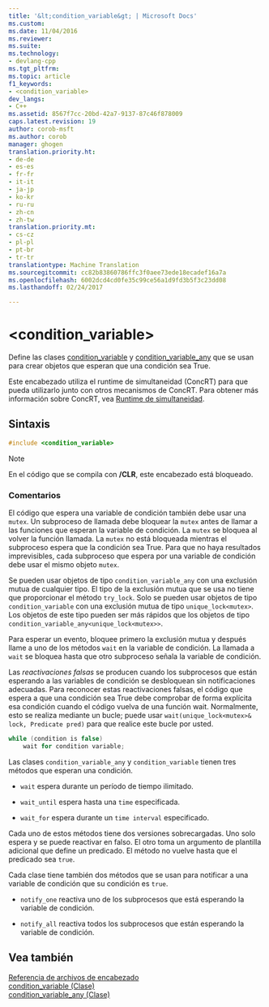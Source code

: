 ```yaml
---
title: '&lt;condition_variable&gt; | Microsoft Docs'
ms.custom: 
ms.date: 11/04/2016
ms.reviewer: 
ms.suite: 
ms.technology:
- devlang-cpp
ms.tgt_pltfrm: 
ms.topic: article
f1_keywords:
- <condition_variable>
dev_langs:
- C++
ms.assetid: 8567f7cc-20bd-42a7-9137-87c46f878009
caps.latest.revision: 19
author: corob-msft
ms.author: corob
manager: ghogen
translation.priority.ht:
- de-de
- es-es
- fr-fr
- it-it
- ja-jp
- ko-kr
- ru-ru
- zh-cn
- zh-tw
translation.priority.mt:
- cs-cz
- pl-pl
- pt-br
- tr-tr
translationtype: Machine Translation
ms.sourcegitcommit: cc82b83860786ffc3f0aee73ede18ecadef16a7a
ms.openlocfilehash: 6002dcd4cd0fe35c99ce56a1d9fd3b5f3c23dd08
ms.lasthandoff: 02/24/2017

---
```

# <a name="ltconditionvariablegt"></a>&lt;condition_variable&gt;
Define las clases [condition_variable](../standard-library/condition-variable-class.md) y [condition_variable_any](../standard-library/condition-variable-any-class.md) que se usan para crear objetos que esperan que una condición sea True.  
  
 Este encabezado utiliza el runtime de simultaneidad (ConcRT) para que pueda utilizarlo junto con otros mecanismos de ConcRT. Para obtener más información sobre ConcRT, vea [Runtime de simultaneidad](../parallel/concrt/concurrency-runtime.md).  
  
## <a name="syntax"></a>Sintaxis  
  
```cpp  
#include <condition_variable>  
```  
  
> [!NOTE]
>  En el código que se compila con **/CLR**, este encabezado está bloqueado.  
  
### <a name="remarks"></a>Comentarios  
 El código que espera una variable de condición también debe usar una `mutex`. Un subproceso de llamada debe bloquear la `mutex` antes de llamar a las funciones que esperan la variable de condición. La `mutex` se bloquea al volver la función llamada. La `mutex` no está bloqueada mientras el subproceso espera que la condición sea True. Para que no haya resultados imprevisibles, cada subproceso que espera por una variable de condición debe usar el mismo objeto `mutex`.  
  
 Se pueden usar objetos de tipo `condition_variable_any` con una exclusión mutua de cualquier tipo. El tipo de la exclusión mutua que se usa no tiene que proporcionar el método `try_lock`. Solo se pueden usar objetos de tipo `condition_variable` con una exclusión mutua de tipo `unique_lock<mutex>`. Los objetos de este tipo pueden ser más rápidos que los objetos de tipo `condition_variable_any<unique_lock<mutex>>`.  
  
 Para esperar un evento, bloquee primero la exclusión mutua y después llame a uno de los métodos `wait` en la variable de condición. La llamada a `wait` se bloquea hasta que otro subproceso señala la variable de condición.  
  
 Las *reactivaciones falsas* se producen cuando los subprocesos que están esperando a las variables de condición se desbloquean sin notificaciones adecuadas. Para reconocer estas reactivaciones falsas, el código que espera a que una condición sea True debe comprobar de forma explícita esa condición cuando el código vuelva de una función wait. Normalmente, esto se realiza mediante un bucle; puede usar `wait(unique_lock<mutex>& lock, Predicate pred)` para que realice este bucle por usted.  
  
```cpp  
while (condition is false)
    wait for condition variable;
```  
  
 Las clases `condition_variable_any` y `condition_variable` tienen tres métodos que esperan una condición.  
  
- `wait` espera durante un período de tiempo ilimitado.  
  
- `wait_until` espera hasta una `time` especificada.  
  
- `wait_for` espera durante un `time interval` especificado.  
  
 Cada uno de estos métodos tiene dos versiones sobrecargadas. Uno solo espera y se puede reactivar en falso. El otro toma un argumento de plantilla adicional que define un predicado. El método no vuelve hasta que el predicado sea `true`.  
  
 Cada clase tiene también dos métodos que se usan para notificar a una variable de condición que su condición es `true`.  
  
- `notify_one` reactiva uno de los subprocesos que está esperando la variable de condición.  
  
- `notify_all` reactiva todos los subprocesos que están esperando la variable de condición.  
  
## <a name="see-also"></a>Vea también  
 [Referencia de archivos de encabezado](../standard-library/cpp-standard-library-header-files.md)   
 [condition_variable (Clase)](../standard-library/condition-variable-class.md)   
 [condition_variable_any (Clase)](../standard-library/condition-variable-any-class.md)

